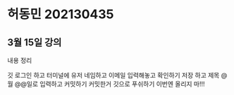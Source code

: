 # 허동민 202130435

## 3월 15일 강의
내용 정리

깃 로그인 하고 
터미널에 유저 네임하고 이메일 입력해놓고 확인하기
저장 하고 제목 @월 @@일로 입력하고 커밋하기
커밋한거 깃으로 푸쉬하기 
이번엔 올리지 마!!!